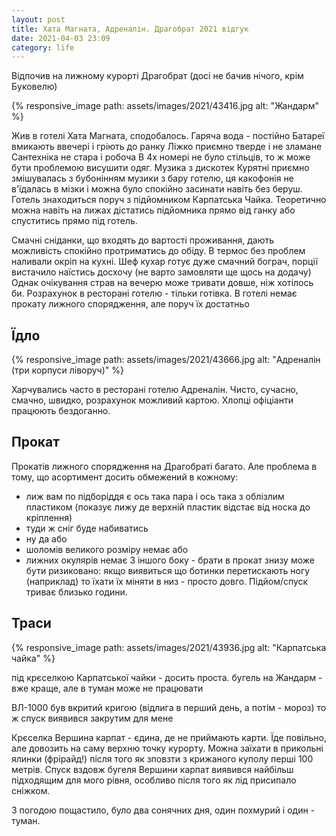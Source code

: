 ```yaml
---
layout: post
title: Хата Магната, Адреналін. Драгобрат 2021 відгук
date: 2021-04-03 23:09 
category: life
---
```


Відпочив на лижному курорті Драгобрат (досі не бачив нічого, крім Буковелю)

{% responsive_image path: assets/images/2021/43416.jpg alt: "Жандарм" %}

Жив в готелі Хата Магната, сподобалось.
Гаряча вода - постійно
Батареї вмикають ввечері і гріють до ранку
Ліжко приємно тверде і не зламане
Сантехніка не стара і робоча
В 4х номері не було стільців, то ж може бути проблемою висушити одяг.
Музика з дискотек Курятні приємно змішувалась з бубонінням музики з бару готелю, ця какофонія не в'їдалась в мізки і можна було спокійно засинати навіть без беруш.
Готель знаходиться поруч з підйомником Карпатська Чайка. Теоретично можна навіть на лижах дістатись підйомника прямо від ганку або спуститись прямо під готель.

Смачні сніданки, що входять до вартості проживання, дають можливість спокійно протриматись до обіду.
В термос без проблем наливали окріп на кухні.
Шеф кухар готує дуже смачний бограч, порції вистачило наїстись досхочу (не варто замовляти ще щось на додачу)
Однак очікування страв на вечерю може тривати довше, ніж хотілось би.
Розрахунок в ресторані готелю - тільки готівка.
В готелі немає прокату лижного спорядження, але поруч їх достатньо

## Їдло

{% responsive_image path: assets/images/2021/43666.jpg alt: "Адреналін (три корпуси ліворуч)" %}

Харчувались часто в ресторані готелю Адреналін.
Чисто, сучасно, смачно, швидко, розрахунок можливий картою.
Хлопці офіціанти працюють бездоганно.

## Прокат

Прокатів лижного спорядження на Драгобраті багато.
Але проблема в тому, що асортимент досить обмежений в кожному:
- лиж вам по підборіддя є ось така пара і ось така з облізлим пластиком (показує лижу де верхній пластик відстає від носка до кріплення)
- туди ж сніг буде набиватись
- ну да
або
- шоломів великого розміру немає
або
- лижних окулярів немає
З іншого боку - брати в прокат знизу може бути ризиковано: якщо виявиться що ботинки перетискають ногу (наприклад) то їхати їх міняти в низ - просто довго.
Підйом/спуск триває близько години.

## Траси

{% responsive_image path: assets/images/2021/43936.jpg alt: "Карпатська чайка" %}

під крєселкою Карпатської чайки - досить проста.
бугель на Жандарм - вже краще, але в туман може не працювати

ВЛ-1000 був вкритий кригою (відлига в перший день, а потім - мороз) то ж спуск виявився закрутим для мене

Крєселка Вершина карпат - єдина, де не приймають карти. Їде повільно, але довозить на саму верхню точку курорту. Можна заїхати в прикольні ялинки (фрірайд!) після того як зповзти з крижаного куполу перші 100 метрів.
Спуск вздовж бугеля Вершини карпат виявився найбільш підходящим для мого рівня, особливо після того як лід присипало сніжком.

З погодою пощастило, було два сонячних дня, один похмурий і один - туман.

